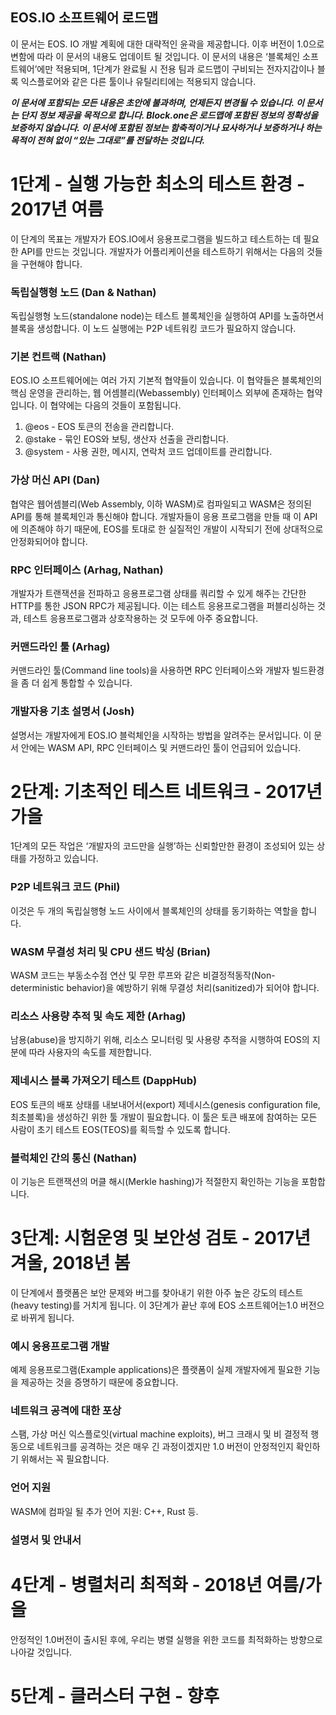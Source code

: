 ## EOS.IO 소프트웨어 로드맵

이 문서는 EOS. IO 개발 계획에 대한 대략적인 윤곽을 제공합니다. 이후 버전이 1.0으로 변함에 따라 이 문서의 내용도 업데이트 될 것입니다. 이 문서의 내용은 ‘블록체인 소프트웨어’에만 적용되며, 1단계가 완료될 시 전용 팀과 로드맵이 구비되는 전자지갑이나 블록 익스플로어와 같은 다른 툴이나 유틸리티에는 적용되지 않습니다.

***이 문서에 포함되는 모든 내용은 초안에 불과하며, 언제든지 변경될 수 있습니다. 이 문서는 단지 정보 제공을 목적으로 합니다. Block.one은 로드맵에 포함된 정보의 정확성을 보증하지 않습니다. 이 문서에 포함된 정보는 함축적이거나 묘사하거나 보증하거나 하는 목적이 전혀 없이 “있는 그대로”를 전달하는 것입니다.***

# 1단계 - 실행 가능한 최소의 테스트 환경 - 2017년 여름

이 단계의 목표는 개발자가 EOS.IO에서 응용프로그램을 빌드하고 테스트하는 데 필요한 API를 만드는 것입니다. 개발자가 어플리케이션을 테스트하기 위해서는 다음의 것들을 구현해야 합니다.

### 독립실행형 노드 (Dan & Nathan)

독립실행형 노드(standalone node)는 테스트 블록체인을 실행하여 API를 노출하면서 블록을 생성합니다. 이 노드 실행에는 P2P 네트워킹 코드가 필요하지 않습니다.

### 기본 컨트랙 (Nathan)

EOS.IO 소프트웨어에는 여러 가지 기본적 협약들이 있습니다. 이 협약들은 블록체인의 핵심 운영을 관리하는, 웹 어셈블리(Webassembly) 인터페이스 외부에 존재하는 협약입니다. 이 협약에는 다음의 것들이 포함됩니다.

1. @eos - EOS 토큰의 전송을 관리합니다.
2. @stake - 묶인 EOS와 보팅, 생산자 선출을 관리합니다.
3. @system - 사용 권한, 메시지, 연락처 코드 업데이트를 관리합니다.

### 가상 머신 API (Dan)

협약은 웹어셈블리(Web Assembly, 이하 WASM)로 컴파일되고 WASM은 정의된 API를 통해 블록체인과 통신해야 합니다. 개발자들이 응용 프로그램을 만들 때 이 API에 의존해야 하기 때문에, EOS를 토대로 한 실질적인 개발이 시작되기 전에 상대적으로 안정화되어야 합니다.

### RPC 인터페이스 (Arhag, Nathan)

개발자가 트랜잭션을 전파하고 응용프로그램 상태를 쿼리할 수 있게 해주는 간단한 HTTP를 통한 JSON RPC가 제공됩니다. 이는 테스트 응용프로그램을 퍼블리싱하는 것과, 테스트 응용프로그램과 상호작용하는 것 모두에 아주 중요합니다.

### 커맨드라인 툴 (Arhag)

커맨드라인 툴(Command line tools)을 사용하면 RPC 인터페이스와 개발자 빌드환경을 좀 더 쉽게 통합할 수 있습니다.

### 개발자용 기초 설명서 (Josh)

설명서는 개발자에게 EOS.IO 블럭체인을 시작하는 방법을 알려주는 문서입니다. 이 문서 안에는 WASM API, RPC 인터페이스 및 커맨드라인 툴이 언급되어 있습니다.

# 2단계: 기초적인 테스트 네트워크 - 2017년 가을

1단계의 모든 작업은 ‘개발자의 코드만을 실행’하는 신뢰할만한 환경이 조성되어 있는 상태를 가정하고 있습니다.

### P2P 네트워크 코드 (Phil)

이것은 두 개의 독립실행형 노드 사이에서 블록체인의 상태를 동기화하는 역할을 합니다.

### WASM 무결성 처리 및 CPU 샌드 박싱 (Brian)

WASM 코드는 부동소수점 연산 및 무한 루프와 같은 비결정적동작(Non-deterministic behavior)을 예방하기 위해 무결성 처리(sanitized)가 되어야 합니다.

### 리소스 사용량 추적 및 속도 제한 (Arhag)

남용(abuse)을 방지하기 위해, 리소스 모니터링 및 사용량 추적을 시행하여 EOS의 지분에 따라 사용자의 속도를 제한합니다.

### 제네시스 블록 가져오기 테스트 (DappHub)

EOS 토큰의 배포 상태를 내보내어서(export) 제네시스(genesis configuration file, 최초블록)을 생성하긴 위한 툴 개발이 필요합니다. 이 툴은 토큰 배포에 참여하는 모든 사람이 초기 테스트 EOS(TEOS)를 획득할 수 있도록 합니다.

### 블럭체인 간의 통신 (Nathan)

이 기능은 트랜잭션의 머클 해시(Merkle hashing)가 적절한지 확인하는 기능을 포함합니다.

# 3단계: 시험운영 및 보안성 검토 - 2017년 겨울, 2018년 봄

이 단계에서 플랫폼은 보안 문제와 버그를 찾아내기 위한 아주 높은 강도의 테스트(heavy testing)를 거치게 됩니다. 이 3단계가 끝난 후에 EOS 소프트웨어는1.0 버전으로 바뀌게 됩니다.

### 예시 응용프로그램 개발

예제 응용프로그램(Example applications)은 플랫폼이 실제 개발자에게 필요한 기능을 제공하는 것을 증명하기 때문에 중요합니다.

### 네트워크 공격에 대한 포상

스팸, 가상 머신 익스플로잇(virtual machine exploits), 버그 크래시 및 비 결정적 행동으로 네트워크를 공격하는 것은 매우 긴 과정이겠지만 1.0 버전이 안정적인지 확인하기 위해서는 꼭 필요합니다.

### 언어 지원

WASM에 컴파일 될 추가 언어 지원: C++, Rust 등.

### 설명서 및 안내서

# 4단계 - 병렬처리 최적화 - 2018년 여름/가을

안정적인 1.0버전이 출시된 후에, 우리는 병렬 실행을 위한 코드를 최적화하는 방향으로 나아갈 것입니다.

# 5단계 - 클러스터 구현 - 향후